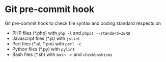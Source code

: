 # Git pre-commit hook

Git pre-commit hook to check file syntax and coding standard respects on

 - PHP files (*.php) with `php -l` and `phpcs --standard=ZEND`
 - Javascript files (*.js) with `jslint`
 - Perl files (*.pl, *.pm) with `perl -c`
 - Python files (*.py) with `pylint`
 - Bash files (*.sh) with `bash -n` and `checkbashisms`

